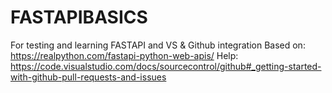 # FASTAPIBASICS
For testing and learning FASTAPI and VS &amp; Github integration
Based on: https://realpython.com/fastapi-python-web-apis/
Help: https://code.visualstudio.com/docs/sourcecontrol/github#_getting-started-with-github-pull-requests-and-issues
